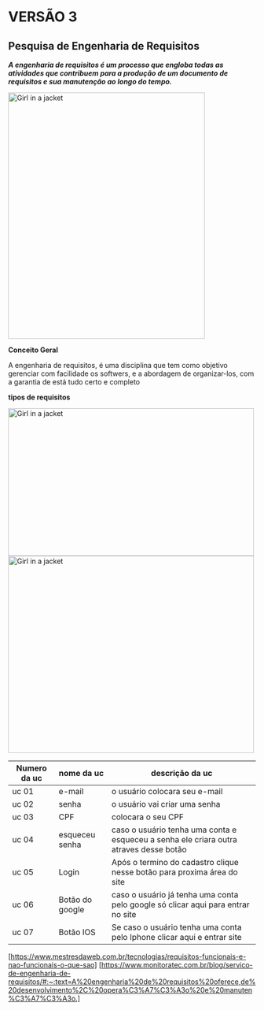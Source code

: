 # VERSÃO 3


## Pesquisa de Engenharia de Requisitos
**_A engenharia de requisitos é um processo que engloba todas as atividades que contribuem para a produção de um documento de requisitos e sua manutenção ao longo do tempo._**

<img src="https://progridbb.wikidot.com/local--files/engenhariadesoftware/ModeloEspiralDosProcessosDeEngenhariaDeRequisitos.png" alt="Girl in a jacket" width="400" height="500">


**Conceito Geral**  

A engenharia de requisitos, é uma disciplina que tem como objetivo gerenciar com facilidade os softwers, e a abordagem de organizar-los, com a garantia de está tudo certo e completo

**tipos de requisitos**

<img src="https://rasmmel.tieduca.com/si/wp2sem2018g1/wp-content/uploads/2018/10/Bloco-1-1.png" alt="Girl in a jacket" width="500" height="300">


<img src="https://www.devmedia.com.br/imagens/engsoft/artigo6/image05.jpg" alt="Girl in a jacket" width="500" height="400">





















| Numero da uc  | nome da uc  |descrição da uc  |
|---------------|-------------|------------------|
|uc 01               | e-mail            |  o usuário colocara seu e-mail|
| uc 02               | senha             |  o usuário vai criar uma senha|
| uc 03              |  CPF           |  colocara o seu CPF|
| uc 04              |  esqueceu senha            | caso o usuário tenha uma conta e esqueceu a senha ele criara outra atraves desse botão|
| uc 05              |  Login           |  Após o termino do cadastro clique nesse botão para proxima área do site|
| uc 06              |  Botão do google           | caso o usuário já tenha uma conta pelo google só clicar aqui para entrar no site|
| uc 07             | Botão IOS            | Se caso o usuário tenha uma conta pelo Iphone clicar aqui e entrar site|







[https://www.mestresdaweb.com.br/tecnologias/requisitos-funcionais-e-nao-funcionais-o-que-sao]
[https://www.monitoratec.com.br/blog/servico-de-engenharia-de-requisitos/#:~:text=A%20engenharia%20de%20requisitos%20oferece,de%20desenvolvimento%2C%20opera%C3%A7%C3%A3o%20e%20manuten%C3%A7%C3%A3o.]

